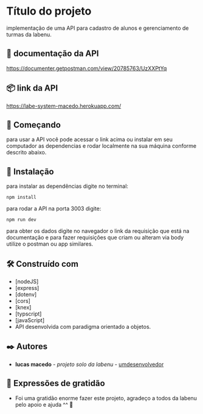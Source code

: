# Título do projeto

implementação de uma API para cadastro de alunos e gerenciamento de turmas da labenu.

## 📌 documentação da API

https://documenter.getpostman.com/view/20785763/UzXXPtYq

## 📦 link da API

https://labe-system-macedo.herokuapp.com/


## 🚀 Começando

para usar a API você pode acessar o link acima ou instalar em seu computador as dependencias e rodar localmente na sua máquina conforme descrito abaixo.

## 🔧 Instalação

para instalar as dependências digite no terminal:

```
npm install 
```

para rodar a API na porta 3003 digite:

```
npm run dev
```

para obter os dados digite no navegador o link da requisição que está na documentação e para fazer requisiçôes que criam ou alteram via body utilize o postman ou app similares.


## 🛠️ Construído com

* [nodeJS]
* [express]
* [dotenv]
* [cors]
* [knex]
* [typscript]
* [javaScript]
* API desenvolvida com paradigma orientado a objetos.

## ✒️ Autores

* **lucas macedo** - *projeto solo da labenu* - [umdesenvolvedor](https://github.com/lcsmacedo)


## 🎁 Expressões de gratidão

* Foi uma gratidão enorme fazer este projeto, agradeço a todos da labenu pelo apoio e ajuda ^^ 📢

